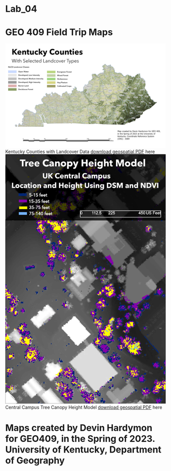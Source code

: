 # Lab_04
# GEO 409 Field Trip Maps
![KY_Layout](./KY_Layout.jpg)
Kentucky Counties with Landcover Data [download geospatial PDF](./KY_Layout.pdf) here
![Tree_Canopy_Height_Model](./Tree_Canopy_Height_Model.jpg)
Central Campus Tree Canopy Height Model [download geospatial PDF](./Tree_Canopy_Height_Model.pdf) here
# Maps created by Devin Hardymon for GEO409, in the Spring of 2023. University of Kentucky, Department of Geography 

